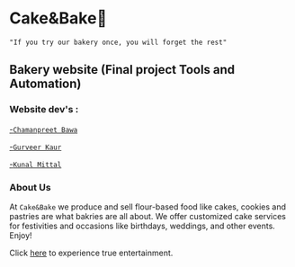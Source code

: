 # Cake&Bake🎂
`` "If you try our bakery once, you will forget the rest" ``
## Bakery website (Final project Tools and Automation)
### Website dev's :
<a href="https://github.com/Chamanbawa">-```Chamanpreet Bawa```</a>

<a href="https://github.com/GurveerKaur1">-```Gurveer Kaur```</a>

<a href="https://github.com/MrKunalmittal">-```Kunal Mittal```</a>

### About Us 
At ```Cake&Bake``` we produce and sell flour-based food like cakes, cookies and pastries are what bakries are all about. We offer  customized cake services for festivities and occasions like birthdays, weddings, and other events.
Enjoy!


Click [here]( https://chamanbawa.github.io/cake-n-bake/) to experience true entertainment.
